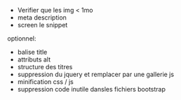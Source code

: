 - Verifier que les img < 1mo
- meta description
- screen le snippet

optionnel: 
- balise title
- attributs alt
- structure des titres
- suppression du jquery et remplacer par une gallerie js
- minification css / js
- suppression code inutile dansles fichiers bootstrap

